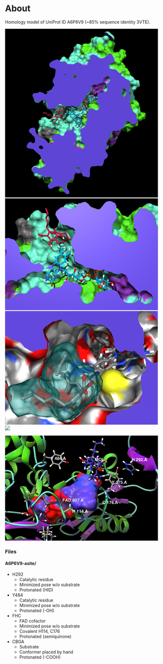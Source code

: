 # About
Homology model of UniProt ID A6P6V9 (~85% sequence identity 3VTE).

![](img/complex-clipped.png)
![](img/swissd-entrance.png)
![](img/swissd-entrance-colored.png)
![](img/activesite-internal.gif)

![](img/activesite-clipped.gif)

### Files
#### A6P6V9-asite/
- H292
    - Catalytic residue
    - Minimized pose w/o substrate
    - Protonated (HID)
- Y484
    - Catalytic residue
    - Minimized pose w/o substrate
    - Protonated (-OH)
- FHC
    - FAD cofactor
    - Minimized pose w/o substrate
    - Covalent H114, C176
    - Protonated (semiquinone)
- CBGA
    - Substrate
    - Conformer placed by hand
    - Protonated (-COOH)
